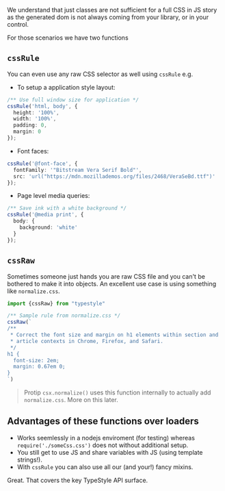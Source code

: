 We understand that just classes are not sufficient for a full CSS in JS story as the generated dom is not always coming from your library, or in your control.

For those scenarios we have two functions 

## `cssRule`

You can even use any raw CSS selector as well using `cssRule` e.g.

* To setup a application style layout:

```ts
/** Use full window size for application */
cssRule('html, body', {
  height: '100%',
  width: '100%',
  padding: 0,
  margin: 0
});
```

* Font faces:

```ts
cssRule('@font-face', {
  fontFamily: '"Bitstream Vera Serif Bold"',
  src: 'url("https://mdn.mozillademos.org/files/2468/VeraSeBd.ttf")'
});
```

* Page level media queries:

```ts
/** Save ink with a white background */
cssRule('@media print', {
  body: {
    background: 'white'
  }
});
```

## `cssRaw` 

Sometimes someone just hands you are raw CSS file and you can't be bothered to make it into objects. An excellent use case is using something like `normalize.css`.

```ts
import {cssRaw} from "typestyle"

/** Sample rule from normalize.css */
cssRaw(`
/**
 * Correct the font size and margin on h1 elements within section and
 * article contexts in Chrome, Firefox, and Safari.
 */
h1 {
  font-size: 2em;
  margin: 0.67em 0;
}
`)
```

> Protip `csx.normalize()` uses this function internally to actually add `normalize.css`. More on this later.

## Advantages of these functions over loaders 

* Works seemlessly in a nodejs enviroment (for testing) whereas `require('./someCss.css')` does not without additional setup.
* You still get to use JS and share variables with JS (using template strings!).
* With `cssRule` you can also use all our (and your!) fancy mixins.

Great. That covers the key TypeStyle API surface.